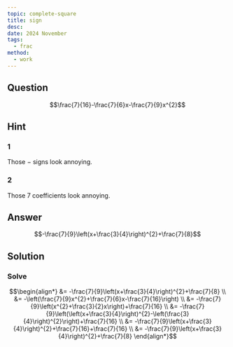 ```yaml
---
topic: complete-square
title: sign
desc: 
date: 2024 November
tags:
  - frac
method:
  - work
---
```



## Question
```math
\frac{7}{16}-\frac{7}{6}x-\frac{7}{9}x^{2}
```


## Hint

### 1
Those $-$ signs look annoying.

### 2
Those $7$ coefficients look annoying.


## Answer
```math
-\frac{7}{9}\left(x+\frac{3}{4}\right)^{2}+\frac{7}{8}
```


## Solution

### Solve
```math
\begin{align*}
  &= -\frac{7}{9}\left(x+\frac{3}{4}\right)^{2}+\frac{7}{8}
  \\ &= -\left(\frac{7}{9}x^{2}+\frac{7}{6}x-\frac{7}{16}\right)
  \\ &= -\frac{7}{9}\left(x^{2}+\frac{3}{2}x\right)+\frac{7}{16}
  \\ &= -\frac{7}{9}\left(\left(x+\frac{3}{4}\right)^{2}-\left(\frac{3}{4}\right)^{2}\right)+\frac{7}{16}
  \\ &= -\frac{7}{9}\left(x+\frac{3}{4}\right)^{2}+\frac{7}{16}+\frac{7}{16}
  \\ &= -\frac{7}{9}\left(x+\frac{3}{4}\right)^{2}+\frac{7}{8}
\end{align*}
```
